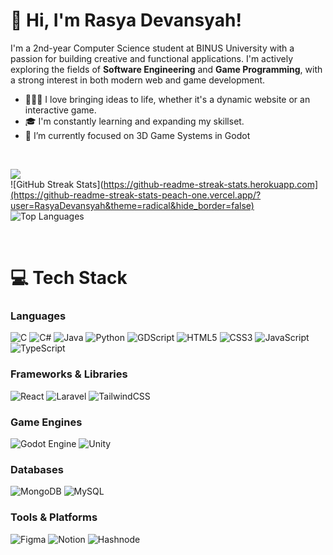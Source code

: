 # 👋 Hi, I'm Rasya Devansyah!

I'm a 2nd-year Computer Science student at BINUS University with a passion for building creative and functional applications. I'm actively exploring the fields of **Software Engineering** and **Game Programming**, with a strong interest in both modern web and game development.

- 👩🏻‍💻 I love bringing ideas to life, whether it's a dynamic website or an interactive game.
- 🎓 I'm constantly learning and expanding my skillset.
- 🌱 I’m currently focused on 3D Game Systems in Godot

<br/>

![](https://github-readme-stats-iota-neon-43.vercel.app/api?username=RasyaDevansyah&theme=radical&hide_border=false&include_all_commits=true&count_private=true)<br/>
![GitHub Streak Stats](https://github-readme-streak-stats.herokuapp.com](https://github-readme-streak-stats-peach-one.vercel.app/?user=RasyaDevansyah&theme=radical&hide_border=false)<br/>
![Top Languages](https://github-readme-stats-iota-neon-43.vercel.app/api/top-langs/?username=RasyaDevansyah&theme=radical&hide_border=false&include_all_commits=true&count_private=true&layout=compact)

<br/>

# 💻 Tech Stack
### Languages
![C](https://img.shields.io/badge/c-%2300599C.svg?style=for-the-badge&logo=c&logoColor=white)
![C#](https://img.shields.io/badge/c%23-%23239120.svg?style=for-the-badge&logo=csharp&logoColor=white)
![Java](https://img.shields.io/badge/java-%23ED8B00.svg?style=for-the-badge&logo=openjdk&logoColor=white)
![Python](https://img.shields.io/badge/python-3670A0?style=for-the-badge&logo=python&logoColor=ffdd54)
![GDScript](https://img.shields.io/badge/GDScript-%2374267B.svg?style=for-the-badge&logo=godotengine&logoColor=white)
![HTML5](https://img.shields.io/badge/html5-%23E34F26.svg?style=for-the-badge&logo=html5&logoColor=white)
![CSS3](https://img.shields.io/badge/css3-%231572B6.svg?style=for-the-badge&logo=css3&logoColor=white)
![JavaScript](https://img.shields.io/badge/javascript-%23323330.svg?style=for-the-badge&logo=javascript&logoColor=%23F7DF1E)
![TypeScript](https://img.shields.io/badge/typescript-%23007ACC.svg?style=for-the-badge&logo=typescript&logoColor=white)

### Frameworks & Libraries
![React](https://img.shields.io/badge/react-%2320232a.svg?style=for-the-badge&logo=react&logoColor=%2361DAFB)
![Laravel](https://img.shields.io/badge/laravel-%23FF2D20.svg?style=for-the-badge&logo=laravel&logoColor=white)
![TailwindCSS](https://img.shields.io/badge/tailwindcss-%2338B2AC.svg?style=for-the-badge&logo=tailwind-css&logoColor=white)

### Game Engines
![Godot Engine](https://img.shields.io/badge/GODOT-%23FFFFFF.svg?style=for-the-badge&logo=godot-engine)
![Unity](https://img.shields.io/badge/unity-%23000000.svg?style=for-the-badge&logo=unity&logoColor=white)

### Databases
![MongoDB](https://img.shields.io/badge/MongoDB-%234ea94b.svg?style=for-the-badge&logo=mongodb&logoColor=white)
![MySQL](https://img.shields.io/badge/mysql-4479A1.svg?style=for-the-badge&logo=mysql&logoColor=white)

### Tools & Platforms
![Figma](https://img.shields.io/badge/figma-%23F24E1E.svg?style=for-the-badge&logo=figma&logoColor=white)
![Notion](https://img.shields.io/badge/Notion-%23000000.svg?style=for-the-badge&logo=notion&logoColor=white)
![Hashnode](https://img.shields.io/badge/Hashnode-2962FF?style=for-the-badge&logo=hashnode&logoColor=white)
